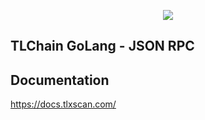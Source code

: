 <p align="center">
  <img src="https://tlchain.network/TLC-X.png">
</p>

## TLChain GoLang - JSON RPC

## Documentation
https://docs.tlxscan.com/